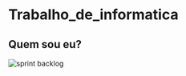 # Trabalho_de_informatica

## Quem sou eu?

![sprint backlog](https://github.com/Luis180695/Photo/blob/main/IMG_8417.jpg)
